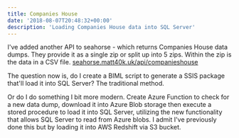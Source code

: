 ```yaml
---
title: Companies House
date: '2018-08-07T20:48:32+00:00'
description: 'Loading Companies House data into SQL Server'
---
```

I've added another API to seahorse - which returns Companies House data dumps. They provide it as a single zip or split up into 5 zips. Within the zip is the data in a CSV file.
<a href="//seahorse.matt40k.uk/api/companieshouse" target="_blank">seahorse.matt40k.uk/api/companieshouse</a>

The question now is, do I create a BIML script to generate a SSIS package that'll load it into SQL Server? The traditional method.

Or do I do something I bit more modern. Create Azure Function to check for a new data dump, download it into Azure Blob storage then execute a stored procedure to load it into SQL Server, utilizing the new functionality that allows SQL Server to read from Azure blobs. I admit I've previously done this but by loading it into AWS Redshift via S3 bucket.

